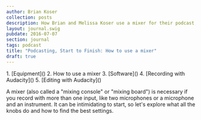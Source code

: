 ```yaml
---
author: Brian Koser
collection: posts
description: How Brian and Melissa Koser use a mixer for their podcast, Ten to One, and other audio projects.
layout: journal.swig
pubdate: 2016-07-07
section: journal
tags: podcast
title: "Podcasting, Start to Finish: How to use a mixer"
draft: true
---
```


<section class="article-series-links">
    1. [Equipment]()
    2. How to use a mixer
    3. [Software]()
    4. [Recording with Audacity]()
    5. [Editing with Audacity]()
</section>

A mixer (also called a "mixing console" or "mixing board") is necessary if you record with more than one input, like two microphones or a microphone and an instrument. It can be intimidating to start, so let's explore what all the knobs do and how to find the best settings.